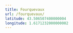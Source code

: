```yaml
---
title: Fourquevaux
url: /fourquevaux/
latitude: 43.506507400000004
longitude: 1.6171232000000002
---
```

